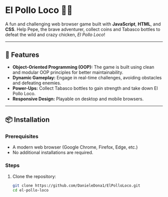 # El Pollo Loco 🐔🔥

A fun and challenging web browser game built with **JavaScript**, **HTML**, and **CSS**. Help Pepe, the brave adventurer, collect coins and Tabasco bottles to defeat the wild and crazy chicken, *El Pollo Loco*!

---

## 🚀 Features

- **Object-Oriented Programming (OOP):** The game is built using clean and modular OOP principles for better maintainability.
- **Dynamic Gameplay:** Engage in real-time challenges, avoiding obstacles and defeating enemies.
- **Power-Ups:** Collect Tabasco bottles to gain strength and take down El Pollo Loco.
- **Responsive Design:** Playable on desktop and mobile browsers.

---

## 📦 Installation

### Prerequisites
- A modern web browser (Google Chrome, Firefox, Edge, etc.)
- No additional installations are required.

### Steps
1. Clone the repository:
   ```bash
   git clone https://github.com/DanieleDona1/ElPolloLoco.git
   cd el-pollo-loco
